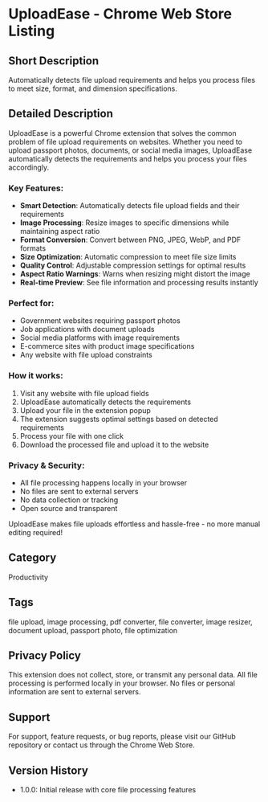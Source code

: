 # UploadEase - Chrome Web Store Listing

## Short Description
Automatically detects file upload requirements and helps you process files to meet size, format, and dimension specifications.

## Detailed Description
UploadEase is a powerful Chrome extension that solves the common problem of file upload requirements on websites. Whether you need to upload passport photos, documents, or social media images, UploadEase automatically detects the requirements and helps you process your files accordingly.

### Key Features:
- **Smart Detection**: Automatically detects file upload fields and their requirements
- **Image Processing**: Resize images to specific dimensions while maintaining aspect ratio
- **Format Conversion**: Convert between PNG, JPEG, WebP, and PDF formats
- **Size Optimization**: Automatic compression to meet file size limits
- **Quality Control**: Adjustable compression settings for optimal results
- **Aspect Ratio Warnings**: Warns when resizing might distort the image
- **Real-time Preview**: See file information and processing results instantly

### Perfect for:
- Government websites requiring passport photos
- Job applications with document uploads
- Social media platforms with image requirements
- E-commerce sites with product image specifications
- Any website with file upload constraints

### How it works:
1. Visit any website with file upload fields
2. UploadEase automatically detects the requirements
3. Upload your file in the extension popup
4. The extension suggests optimal settings based on detected requirements
5. Process your file with one click
6. Download the processed file and upload it to the website

### Privacy & Security:
- All file processing happens locally in your browser
- No files are sent to external servers
- No data collection or tracking
- Open source and transparent

UploadEase makes file uploads effortless and hassle-free - no more manual editing required!

## Category
Productivity

## Tags
file upload, image processing, pdf converter, file converter, image resizer, document upload, passport photo, file optimization


## Privacy Policy
This extension does not collect, store, or transmit any personal data. All file processing is performed locally in your browser. No files or personal information are sent to external servers.

## Support
For support, feature requests, or bug reports, please visit our GitHub repository or contact us through the Chrome Web Store.

## Version History
- 1.0.0: Initial release with core file processing features
